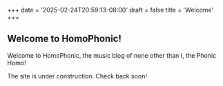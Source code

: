 +++
date = '2025-02-24T20:59:13-08:00'
draft = false
title = 'Welcome'
+++

## Welcome to HomoPhonic!

Welcome to HomoPhonic, the music blog of none other than I, the Phonic Homo! 

The site is under construction. Check back soon!

